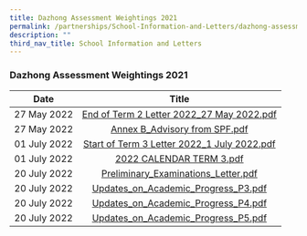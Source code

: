 ```yaml
---
title: Dazhong Assessment Weightings 2021
permalink: /partnerships/School-Information-and-Letters/dazhong-assessment-weightings-2021/
description: ""
third_nav_title: School Information and Letters
---
```

### Dazhong Assessment Weightings 2021

| Date 	| Title 	|
|:---:	|:---:	|
| 27 May 2022 	| [End of Term 2 Letter 2022_27 May 2022.pdf](/files/End%20of%20Term%202%20Letter%202022_27%20May%202022.pdf) 	|
| 27 May 2022 	| [Annex B_Advisory from SPF.pdf ](/files/Annex%20B_Advisory%20from%20SPF.pdf)	|
| 01 July 2022 	| [Start of Term 3 Letter 2022_1 July 2022.pdf](/files/Start%20of%20Term%203%20Letter%202022_1%20July%202022.pdf) 	|
| 01 July 2022 	| [2022 CALENDAR TERM 3.pdf](/files/2022%20CALENDAR%20TERM%203.pdf) 	|
| 20 July 2022 	| [Preliminary_Examinations_Letter.pdf](/files/Preliminary_Examinations_Letter.pdf) 	|
| 20 July 2022 	| [Updates_on_Academic_Progress_P3.pdf](/files/Updates_on_Academic_Progress_P3.pdf) 	|
| 20 July 2022 	| [Updates_on_Academic_Progress_P4.pdf](/files/Updates_on_Academic_Progress_P4.pdf) 	|
| 20 July 2022 	| [Updates_on_Academic_Progress_P5.pdf](/files/Updates_on_Academic_Progress_P5.pdf)	|